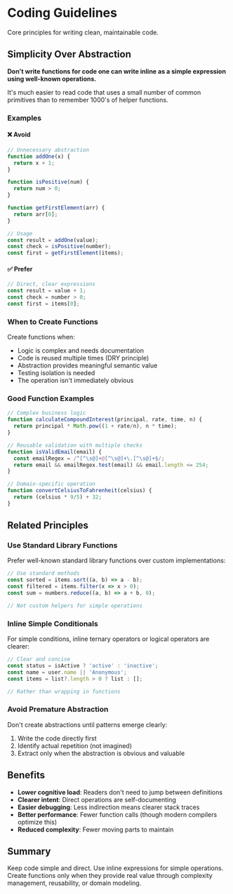 # Coding Guidelines

Core principles for writing clean, maintainable code.

## Simplicity Over Abstraction

**Don't write functions for code one can write inline as a simple expression using well-known operations.**

It's much easier to read code that uses a small number of common primitives than to remember 1000's of helper functions.

### Examples

#### ❌ Avoid
```javascript
// Unnecessary abstraction
function addOne(x) {
  return x + 1;
}

function isPositive(num) {
  return num > 0;
}

function getFirstElement(arr) {
  return arr[0];
}

// Usage
const result = addOne(value);
const check = isPositive(number);
const first = getFirstElement(items);
```

#### ✅ Prefer
```javascript
// Direct, clear expressions
const result = value + 1;
const check = number > 0;
const first = items[0];
```

### When to Create Functions

Create functions when:
- Logic is complex and needs documentation
- Code is reused multiple times (DRY principle)
- Abstraction provides meaningful semantic value
- Testing isolation is needed
- The operation isn't immediately obvious

### Good Function Examples

```javascript
// Complex business logic
function calculateCompoundInterest(principal, rate, time, n) {
  return principal * Math.pow((1 + rate/n), n * time);
}

// Reusable validation with multiple checks
function isValidEmail(email) {
  const emailRegex = /^[^\s@]+@[^\s@]+\.[^\s@]+$/;
  return email && emailRegex.test(email) && email.length <= 254;
}

// Domain-specific operation
function convertCelsiusToFahrenheit(celsius) {
  return (celsius * 9/5) + 32;
}
```

## Related Principles

### Use Standard Library Functions
Prefer well-known standard library functions over custom implementations:

```javascript
// Use standard methods
const sorted = items.sort((a, b) => a - b);
const filtered = items.filter(x => x > 0);
const sum = numbers.reduce((a, b) => a + b, 0);

// Not custom helpers for simple operations
```

### Inline Simple Conditionals
For simple conditions, inline ternary operators or logical operators are clearer:

```javascript
// Clear and concise
const status = isActive ? 'active' : 'inactive';
const name = user.name || 'Anonymous';
const items = list?.length > 0 ? list : [];

// Rather than wrapping in functions
```

### Avoid Premature Abstraction
Don't create abstractions until patterns emerge clearly:

1. Write the code directly first
2. Identify actual repetition (not imagined)
3. Extract only when the abstraction is obvious and valuable

## Benefits

- **Lower cognitive load**: Readers don't need to jump between definitions
- **Clearer intent**: Direct operations are self-documenting
- **Easier debugging**: Less indirection means clearer stack traces
- **Better performance**: Fewer function calls (though modern compilers optimize this)
- **Reduced complexity**: Fewer moving parts to maintain

## Summary

Keep code simple and direct. Use inline expressions for simple operations. Create functions only when they provide real value through complexity management, reusability, or domain modeling.